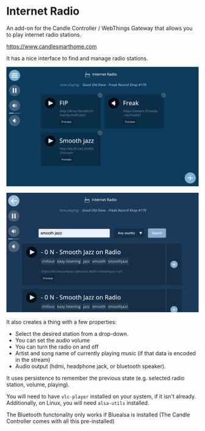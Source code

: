 # Internet Radio

An add-on for the Candle Controller / WebThings Gateway that allows you to play internet radio stations.

https://www.candlesmarthome.com

It has a nice interface to find and manage radio stations.

![Stations overview](screenshot.jpg?raw=true "Stations overview")

![Stations search](screenshot.png?raw=true "Search")

It also creates a thing with a few properties:
- Select the desired station from a drop-down.
- You can set the audio volume
- You can turn the radio on and off
- Artist and song name of currently playing music (if that data is encoded in the stream)
- Audio output (hdmi, headphone jack, or bluetooth speaker).

It uses persistence to remember the previous state (e.g. selected radio station, volume, playing).

You will need to have `vlc-player` installed on your system, if it isn't already.
Additionally, on Linux, you will need `alsa-utils` installed.

The Bluetooth functonality only works if Bluealsa is installed (The Candle Controller comes with all this pre-installed)
